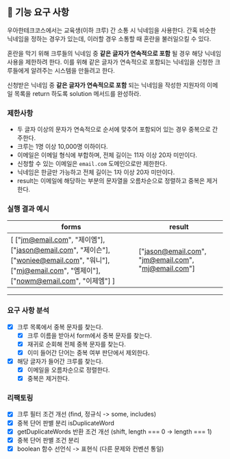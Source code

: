 ## 🚀 기능 요구 사항

우아한테크코스에서는 교육생(이하 크루) 간 소통 시 닉네임을 사용한다. 간혹 비슷한 닉네임을 정하는 경우가 있는데, 이러할 경우 소통할 때 혼란을 불러일으킬 수 있다.

혼란을 막기 위해 크루들의 닉네임 중 **같은 글자가 연속적으로 포함** 될 경우 해당 닉네임 사용을 제한하려 한다. 이를 위해 같은 글자가 연속적으로 포함되는 닉네임을 신청한 크루들에게 알려주는 시스템을 만들려고 한다.

신청받은 닉네임 중 **같은 글자가 연속적으로 포함** 되는 닉네임을 작성한 지원자의 이메일 목록을 return 하도록 solution 메서드를 완성하라.

### 제한사항

- 두 글자 이상의 문자가 연속적으로 순서에 맞추어 포함되어 있는 경우 중복으로 간주한다.
- 크루는 1명 이상 10,000명 이하이다.
- 이메일은 이메일 형식에 부합하며, 전체 길이는 11자 이상 20자 미만이다.
- 신청할 수 있는 이메일은 `email.com` 도메인으로만 제한한다.
- 닉네임은 한글만 가능하고 전체 길이는 1자 이상 20자 미만이다.
- result는 이메일에 해당하는 부분의 문자열을 오름차순으로 정렬하고 중복은 제거한다.

### 실행 결과 예시

| forms                                                                                                                                                 | result                                              |
| ----------------------------------------------------------------------------------------------------------------------------------------------------- | --------------------------------------------------- |
| [ ["jm@email.com", "제이엠"], ["jason@email.com", "제이슨"], ["woniee@email.com", "워니"], ["mj@email.com", "엠제이"], ["nowm@email.com", "이제엠"] ] | ["jason@email.com", "jm@email.com", "mj@email.com"] |

---

### 요구 사항 분석

- [x] 크루 목록에서 중복 문자를 찾는다.
  - [x] 크루 이름을 받아서 form에서 중복 문자를 찾는다.
  - [x] 재귀로 순회해 전체 중복 문자를 찾는다.
  - [x] 이미 들어간 단어는 중복 여부 판단에서 제외한다.
- [x] 해당 글자가 들어간 크루를 찾는다.
  - [x] 이메일을 오름차순으로 정렬한다.
  - [x] 중복은 제거한다.

### 리팩토링

- [x] 크루 필터 조건 개선 (find, 정규식 -> some, includes)
- [x] 중복 단어 판별 분리 isDuplicateWord
- [x] getDuplicateWords 반환 조건 개선 (shift, length === 0 -> length === 1)
- [x] 중복 단어 판별 조건 분리
- [x] boolean 함수 선언식 -> 표현식 (다른 문제와 컨벤션 통일)
